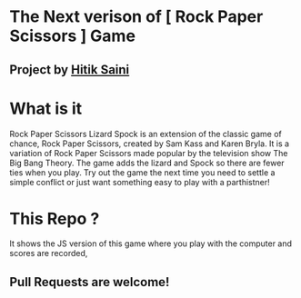 # The Next verison of [ Rock Paper Scissors ] Game
## Project by [Hitik Saini](https://hitik20.tech)
# What is it
Rock Paper Scissors Lizard Spock is an extension of the classic game of chance, Rock Paper Scissors, created by Sam Kass and Karen Bryla.
It is a variation of Rock Paper Scissors made popular by the television show The Big Bang Theory. The game adds the lizard and Spock so there are fewer ties when you play. Try out the game the next time you need to settle a simple conflict or just want something easy to play with a parthistner!

# This Repo ?
It shows the JS version of this game where you play with the computer and scores are recorded,

## Pull Requests are welcome!
